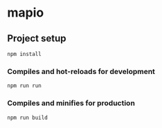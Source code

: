 # mapio

## Project setup
```
npm install
```

### Compiles and hot-reloads for development
```
npm run run
```

### Compiles and minifies for production
```
npm run build
```

